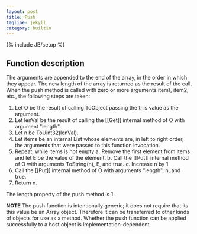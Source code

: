 ```yaml
---
layout: post
title: Push
tagline: jekyll
category: builtin
---
```


{% include JB/setup %}

## Function description

The arguments are appended to the end of the array, in the order in which they appear. The new length of the 
array is returned as the result of the call. 
When the push method is called with zero or more arguments item1, item2, etc., the following steps are taken: 
1.  Let O be the result of calling ToObject passing the this value as the argument. 
2.  Let lenVal be the result of calling the \[\[Get]] internal method of O with argument "length". 
3.  Let n be ToUint32(lenVal). 
4.  Let items be an internal List whose elements are, in left to right order, the arguments that were passed to this 
function invocation. 
5.  Repeat, while items is not empty 
  a.  Remove the first element from items and let E be the value of the element. 
  b.  Call the \[\[Put]] internal method of O with arguments ToString(n), E, and true. 
  c.  Increase n by 1. 
6.  Call the \[\[Put]] internal method of O with arguments "length", n, and true. 
7.  Return n. 

The length property of the push method is 1. 

__NOTE__  The push function is intentionally generic; it does not require that its this value be an Array object. Therefore 
it can be transferred to other kinds of objects for use as a method. Whether the push function can be applied successfully 
to a host object is implementation-dependent.